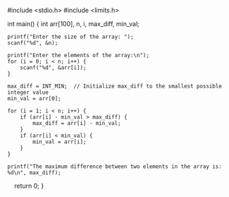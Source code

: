 #include <stdio.h>
#include <limits.h>

int main() {
    int arr[100], n, i, max_diff, min_val;
    
    printf("Enter the size of the array: ");
    scanf("%d", &n);
    
    printf("Enter the elements of the array:\n");
    for (i = 0; i < n; i++) {
        scanf("%d", &arr[i]);
    }
    
    max_diff = INT_MIN;  // Initialize max_diff to the smallest possible integer value
    min_val = arr[0];
    
    for (i = 1; i < n; i++) {
        if (arr[i] - min_val > max_diff) {
            max_diff = arr[i] - min_val;
        }
        if (arr[i] < min_val) {
            min_val = arr[i];
        }
    }
    
    printf("The maximum difference between two elements in the array is: %d\n", max_diff);
    
    return 0;
}
